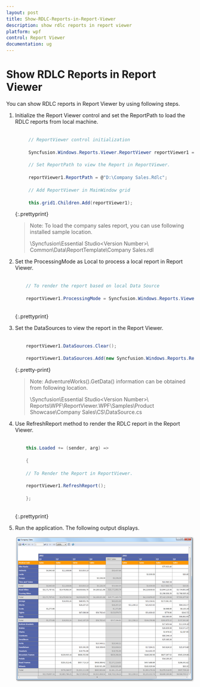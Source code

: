 ```yaml
---
layout: post
title: Show-RDLC-Reports-in-Report-Viewer
description: show rdlc reports in report viewer
platform: wpf
control: Report Viewer
documentation: ug
---
```


# Show RDLC Reports in Report Viewer

You can show RDLC reports in Report Viewer by using following steps.

1. Initialize the Report Viewer control and set the ReportPath to load the RDLC reports from local machine.
   
   ~~~ cs
   
		// ReportViewer control initialization

		Syncfusion.Windows.Reports.Viewer.ReportViewer reportViewer1 = new Syncfusion.Windows.Reports.Viewer.ReportViewer();

		// Set ReportPath to view the Report in ReportViewer.

		reportViewer1.ReportPath = @"D:\Company Sales.Rdlc";

		// Add ReportViewer in MainWindow grid

		this.grid1.Children.Add(reportViewer1);

   ~~~
   {:.prettyprint}


   > Note: To load the company sales report, you can use following installed sample location.
   > 
   > <InstalledLocation>\Syncfusion\Essential Studio\<Version Number>\ Common\Data\ReportTemplate\Company Sales.rdl

2. Set the ProcessingMode as Local to process a local report in Report Viewer.
   
   ~~~ cs
   
	   // To render the report based on local Data Source
	   
	   reportViewer1.ProcessingMode = Syncfusion.Windows.Reports.Viewer.ProcessingMode.Local;
	   
   ~~~
   {:.prettyprint}


3. Set the DataSources to view the report in the Report Viewer.

   ~~~ cs

	   reportViewer1.DataSources.Clear();

	   reportViewer1.DataSources.Add(new Syncfusion.Windows.Reports.ReportDataSource { Name = "Sales", Value = new AdventureWorks().GetData() });


   ~~~
   {:.pretty-print}


   > Note: AdventureWorks().GetData() information can be obtained from following location.
   > 
   > <Installed Location>\Syncfusion\Essential Studio\<Version Number>\ Reports\WPF\ReportViewer.WPF\Samples\Product Showcase\Company Sales\CS\DataSource.cs



4. Use RefreshReport method to render the RDLC report in the Report Viewer.
   
   ~~~ cs
   
	   this.Loaded += (sender, arg) =>
	   
	   {
	   
	   // To Render the Report in ReportViewer.
	   
	   reportViewer1.RefreshReport();
	   
	   };
	   
   ~~~
   {:.prettyprint}

5. Run the application. The following output displays.

   ![](Show-RDLC-Reports-in-Report-Viewer_images/Show-RDLC-Reports-in-Report-Viewer_img1.png)
